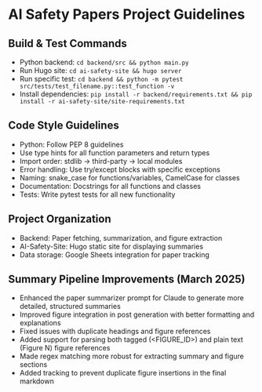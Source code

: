 # AI Safety Papers Project Guidelines

## Build & Test Commands
- Python backend: `cd backend/src && python main.py`
- Run Hugo site: `cd ai-safety-site && hugo server`
- Run specific test: `cd backend && python -m pytest src/tests/test_filename.py::test_function -v`
- Install dependencies: `pip install -r backend/requirements.txt && pip install -r ai-safety-site/site-requirements.txt`

## Code Style Guidelines
- Python: Follow PEP 8 guidelines
- Use type hints for all function parameters and return types
- Import order: stdlib → third-party → local modules
- Error handling: Use try/except blocks with specific exceptions
- Naming: snake_case for functions/variables, CamelCase for classes
- Documentation: Docstrings for all functions and classes
- Tests: Write pytest tests for all new functionality

## Project Organization
- Backend: Paper fetching, summarization, and figure extraction
- AI-Safety-Site: Hugo static site for displaying summaries
- Data storage: Google Sheets integration for paper tracking

## Summary Pipeline Improvements (March 2025)
- Enhanced the paper summarizer prompt for Claude to generate more detailed, structured summaries
- Improved figure integration in post generation with better formatting and explanations
- Fixed issues with duplicate headings and figure references
- Added support for parsing both tagged (<FIGURE_ID>) and plain text (Figure N) figure references
- Made regex matching more robust for extracting summary and figure sections
- Added tracking to prevent duplicate figure insertions in the final markdown